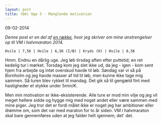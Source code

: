 ```yaml
---
layout: post
title: (DA) Uge 5 - Manglende motivation
---
```


09-02-2014


*Denne post er en del af [en række](/halfmarathon2014.html), hvor jeg skriver om mine anstrengelser op til VM i halvmaraton 2014.*

    Hvile | 7,5K | Hvile | 6,5K (I/B) | Kryds (H) | Hvile | 6,5K

Hmm. Endnu en dårlig uge. Jeg løb tirsdag aften efter puttetid; en ret kedelig tur i mørket. Torsdag kom jeg slet ikke ud, da jeg - igen - kom sent hjem fra arbejde og intet overskud havde til løb. Søndag var vi så på Bornholm og jeg havde masser af tid til løb, men kunne ikke tage mig sammen. Så turen blev rykket til mandag. Det gik så til gengæld fint med hastigheder et stykke under 5min/K.

Men min motivation er ikke-eksisterende. Alle ture er mod min vilje og jeg vil meget hellere sidde og hygge mig med noget andet eller være sammen med mine piger. Jeg tror det er fordi målet ikke er noget jeg har ambitioner eller drømme om, som det var med maraton for to år siden. VM i halvmaraton skal bare gennemføres uden at jeg falder helt igennem; det' det.
